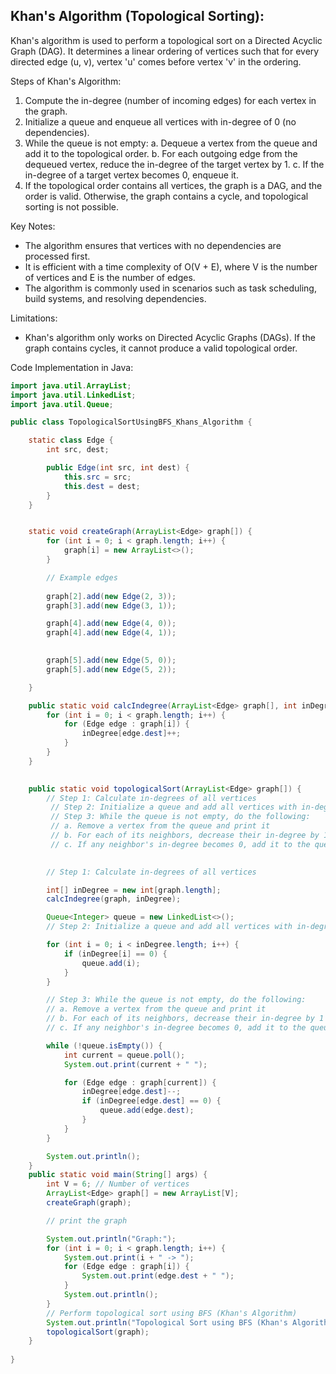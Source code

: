 
 
Khan's Algorithm (Topological Sorting):
----------------------------------------
Khan's algorithm is used to perform a topological sort on a Directed Acyclic Graph (DAG). 
It determines a linear ordering of vertices such that for every directed edge (u, v), 
vertex 'u' comes before vertex 'v' in the ordering.

Steps of Khan's Algorithm:
1. Compute the in-degree (number of incoming edges) for each vertex in the graph.
2. Initialize a queue and enqueue all vertices with in-degree of 0 (no dependencies).
3. While the queue is not empty:
    a. Dequeue a vertex from the queue and add it to the topological order.
    b. For each outgoing edge from the dequeued vertex, reduce the in-degree of the target vertex by 1.
    c. If the in-degree of a target vertex becomes 0, enqueue it.
4. If the topological order contains all vertices, the graph is a DAG, and the order is valid.
    Otherwise, the graph contains a cycle, and topological sorting is not possible.

Key Notes:
- The algorithm ensures that vertices with no dependencies are processed first.
- It is efficient with a time complexity of O(V + E), where V is the number of vertices and E is the number of edges.
- The algorithm is commonly used in scenarios such as task scheduling, build systems, and resolving dependencies.

Limitations:
- Khan's algorithm only works on Directed Acyclic Graphs (DAGs). If the graph contains cycles, it cannot produce a valid topological order.

Code Implementation in Java:
```java
import java.util.ArrayList;
import java.util.LinkedList;
import java.util.Queue;

public class TopologicalSortUsingBFS_Khans_Algorithm {

    static class Edge {
        int src, dest;

        public Edge(int src, int dest) {
            this.src = src;
            this.dest = dest;
        }
    }


    static void createGraph(ArrayList<Edge> graph[]) {
        for (int i = 0; i < graph.length; i++) {
            graph[i] = new ArrayList<>();
        }

        // Example edges
   
        graph[2].add(new Edge(2, 3));
        graph[3].add(new Edge(3, 1));

        graph[4].add(new Edge(4, 0));
        graph[4].add(new Edge(4, 1));

        
        graph[5].add(new Edge(5, 0));
        graph[5].add(new Edge(5, 2));

    }

    public static void calcIndegree(ArrayList<Edge> graph[], int inDegree[]) {
        for (int i = 0; i < graph.length; i++) {
            for (Edge edge : graph[i]) {
                inDegree[edge.dest]++;
            }
        }
    }
   

    public static void topologicalSort(ArrayList<Edge> graph[]) {
        // Step 1: Calculate in-degrees of all vertices
         // Step 2: Initialize a queue and add all vertices with in-degree 0
         // Step 3: While the queue is not empty, do the following:
         // a. Remove a vertex from the queue and print it
         // b. For each of its neighbors, decrease their in-degree by 1
         // c. If any neighbor's in-degree becomes 0, add it to the queue
       

        // Step 1: Calculate in-degrees of all vertices

        int[] inDegree = new int[graph.length];
        calcIndegree(graph, inDegree);

        Queue<Integer> queue = new LinkedList<>();
        // Step 2: Initialize a queue and add all vertices with in-degree 0

        for (int i = 0; i < inDegree.length; i++) {
            if (inDegree[i] == 0) {
                queue.add(i);
            }
        }

        // Step 3: While the queue is not empty, do the following:
        // a. Remove a vertex from the queue and print it
        // b. For each of its neighbors, decrease their in-degree by 1
        // c. If any neighbor's in-degree becomes 0, add it to the queue

        while (!queue.isEmpty()) {
            int current = queue.poll();
            System.out.print(current + " ");

            for (Edge edge : graph[current]) {
                inDegree[edge.dest]--;
                if (inDegree[edge.dest] == 0) {
                    queue.add(edge.dest);
                }
            }
        }

        System.out.println();
    }
    public static void main(String[] args) {
        int V = 6; // Number of vertices
        ArrayList<Edge> graph[] = new ArrayList[V];
        createGraph(graph);

        // print the graph

        System.out.println("Graph:");
        for (int i = 0; i < graph.length; i++) {
            System.out.print(i + " -> ");
            for (Edge edge : graph[i]) {
                System.out.print(edge.dest + " ");
            }
            System.out.println();
        }
        // Perform topological sort using BFS (Khan's Algorithm)
        System.out.println("Topological Sort using BFS (Khan's Algorithm):");
        topologicalSort(graph);
    }
    
}

```
 